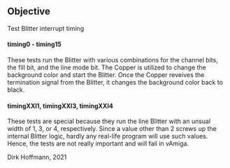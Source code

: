 ## Objective

Test Blitter interrupt timing

#### timing0 - timing15

These tests run the Blitter with various combinations for the channel bits, the fill bit, and the line mode bit. The Copper is utilized to change the background color and start the Blitter. Once the Copper reveives the termination signal from the Blitter, it changes the background color back to black.

#### timingXXl1, timingXXl3, timingXXl4

These tests are special because they run the line Blitter with an unsual width of 1, 3, or 4, respectively. Since a value other than 2 screws up the internal Blitter logic, hardly any real-life program will use such values. Hence, the tests are not really important and will fail in vAmiga. 

Dirk Hoffmann, 2021